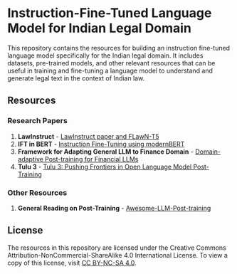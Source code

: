 # Instruction-Fine-Tuned Language Model for Indian Legal Domain

This repository contains the resources for building an instruction fine-tuned language model specifically for the Indian legal domain. It includes datasets, pre-trained models, and other relevant resources that can be useful in training and fine-tuning a language model to understand and generate legal text in the context of Indian law.

## Resources

### Research Papers

1. **LawInstruct** - [LawInstruct paper and FLawN-T5](https://arxiv.org/pdf/2404.02127)
2. **IFT in BERT** - [Instruction Fine-Tuning using modernBERT](https://arxiv.org/pdf/2502.03793)
3. **Framework for Adapting General LLM to Finance Domain** - [Domain-adaptive Post-training for Financial LLMs](https://arxiv.org/pdf/2501.04961)
4. **Tulu 3** - [Tulu 3: Pushing Frontiers in Open Language Model Post-Training](https://arxiv.org/abs/2411.15124)

### Other Resources

1. **General Reading on Post-Training** - [Awesome-LLM-Post-training](https://github.com/mbzuai-oryx/Awesome-LLM-Post-training?tab=readme-ov-file#survey)

## License
The resources in this repository are licensed under the Creative Commons Attribution-NonCommercial-ShareAlike 4.0 International License. To view a copy of this license, visit [CC BY-NC-SA 4.0](https://creativecommons.org/licenses/by-nc-sa/4.0/).
